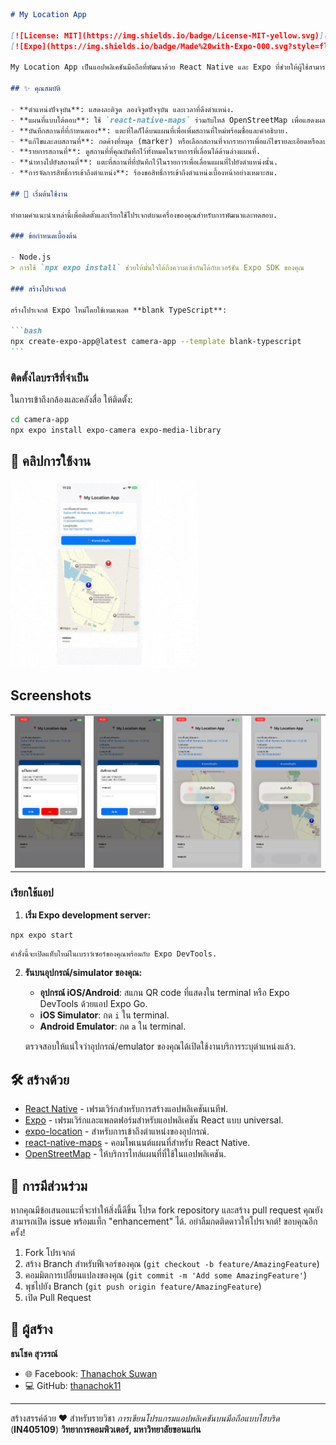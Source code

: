 ````markdown
# My Location App

[![License: MIT](https://img.shields.io/badge/License-MIT-yellow.svg)](https://opensource.org/licenses/MIT)
[![Expo](https://img.shields.io/badge/Made%20with-Expo-000.svg?style=flat&logo=expo&labelColor=f3f3f3)](https://expo.dev/)

My Location App เป็นแอปพลิเคชันมือถือที่พัฒนาด้วย React Native และ Expo ที่ช่วยให้ผู้ใช้สามารถดูตำแหน่งปัจจุบันของตนเองบนแผนที่ บันทึกสถานที่ที่กำหนดเอง และจัดการสถานที่เหล่านั้นได้

## ✨ คุณสมบัติ

- **ตำแหน่งปัจจุบัน**: แสดงละติจูด ลองจิจูดปัจจุบัน และเวลาที่ดึงตำแหน่ง.
- **แผนที่แบบโต้ตอบ**: ใช้ `react-native-maps` ร่วมกับไทล์ OpenStreetMap เพื่อแสดงผลแผนที่โดยละเอียด.
- **บันทึกสถานที่ที่กำหนดเอง**: แตะที่ใดก็ได้บนแผนที่เพื่อเพิ่มสถานที่ใหม่พร้อมชื่อและคำอธิบาย.
- **แก้ไขและลบสถานที่**: กดค้างที่หมุด (marker) หรือเลือกสถานที่จากรายการเพื่อแก้ไขรายละเอียดหรือลบออก.
- **รายการสถานที่**: ดูสถานที่ที่คุณบันทึกไว้ทั้งหมดในรายการที่เลื่อนได้ด้านล่างแผนที่.
- **นำทางไปยังสถานที่**: แตะที่สถานที่ที่บันทึกไว้ในรายการเพื่อเลื่อนแผนที่ไปยังตำแหน่งนั้น.
- **การจัดการสิทธิ์การเข้าถึงตำแหน่ง**: ร้องขอสิทธิ์การเข้าถึงตำแหน่งเบื้องหน้าอย่างเหมาะสม.

## 🚀 เริ่มต้นใช้งาน

ทำตามคำแนะนำเหล่านี้เพื่อติดตั้งและเรียกใช้โปรเจกต์บนเครื่องของคุณสำหรับการพัฒนาและทดสอบ.

### ข้อกำหนดเบื้องต้น

- Node.js
> การใช้ `npx expo install` ช่วยให้มั่นใจได้ถึงความเข้ากันได้กับเวอร์ชัน Expo SDK ของคุณ

### สร้างโปรเจกต์

สร้างโปรเจกต์ Expo ใหม่โดยใช้เทมเพลต **blank TypeScript**:

```bash
npx create-expo-app@latest camera-app --template blank-typescript
```
````

### ติดตั้งไลบรารีที่จำเป็น

ในการเข้าถึงกล้องและคลังสื่อ ให้ติดตั้ง:

```bash
cd camera-app
npx expo install expo-camera expo-media-library
```
## 📸 คลิปการใช้งาน
![Demo GIF](assets/location.gif)

## Screenshots
<table>
  <tr>
    <td>
      <img src="./assets/screenshot/IMG_4715.PNG" width="150"/><br>
    </td>
    <td>
      <img src="./assets/screenshot/IMG_4716.PNG" width="150"/><br>
    </td>
    <td>
      <img src="./assets/screenshot/IMG_4717.PNG" width="150"/><br>
    </td>
    <td>
      <img src="./assets/screenshot/IMG_4718.PNG" width="150"/><br>
    </td>
  </tr>
</table>

### เรียกใช้แอป

1.  **เริ่ม Expo development server:**

```bash
npx expo start
```

    คำสั่งนี้จะเปิดแท็บใหม่ในเบราว์เซอร์ของคุณพร้อมกับ Expo DevTools.

2.  **รันบนอุปกรณ์/simulator ของคุณ:**

    - **อุปกรณ์ iOS/Android**: สแกน QR code ที่แสดงใน terminal หรือ Expo DevTools ด้วยแอป Expo Go.
    - **iOS Simulator**: กด `i` ใน terminal.
    - **Android Emulator**: กด `a` ใน terminal.

    ตรวจสอบให้แน่ใจว่าอุปกรณ์/emulator ของคุณได้เปิดใช้งานบริการระบุตำแหน่งแล้ว.



## 🛠️ สร้างด้วย

- [React Native](https://reactnative.dev/) - เฟรมเวิร์กสำหรับการสร้างแอปพลิเคชันเนทีฟ.
- [Expo](https://expo.dev/) - เฟรมเวิร์กและแพลตฟอร์มสำหรับแอปพลิเคชัน React แบบ universal.
- [expo-location](https://docs.expo.dev/versions/latest/sdk/location/) - สำหรับการเข้าถึงตำแหน่งของอุปกรณ์.
- [react-native-maps](https://github.com/react-native-maps/react-native-maps) - คอมโพเนนต์แผนที่สำหรับ React Native.
- [OpenStreetMap](https://www.openstreetmap.org/) - ให้บริการไทล์แผนที่ที่ใช้ในแอปพลิเคชัน.

## 🤝 การมีส่วนร่วม

หากคุณมีข้อเสนอแนะที่จะทำให้สิ่งนี้ดีขึ้น โปรด fork repository และสร้าง pull request คุณยังสามารถเปิด issue พร้อมแท็ก "enhancement" ได้.
อย่าลืมกดติดดาวให้โปรเจกต์! ขอบคุณอีกครั้ง!

1.  Fork โปรเจกต์
2.  สร้าง Branch สำหรับฟีเจอร์ของคุณ (`git checkout -b feature/AmazingFeature`)
3.  คอมมิตการเปลี่ยนแปลงของคุณ (`git commit -m 'Add some AmazingFeature'`)
4.  พุชไปยัง Branch (`git push origin feature/AmazingFeature`)
5.  เปิด Pull Request

## 👤 ผู้สร้าง

**ธนโชค สุวรรณ์**

- 🌐 Facebook: [Thanachok Suwan](https://facebook.com/thanachok.boss)
- 💻 GitHub: [thanachok11](https://github.com/thanachok11)

---

สร้างสรรค์ด้วย ❤️ สำหรับรายวิชา _การเขียนโปรแกรมแอปพลิเคชันบนมือถือแบบไฮบริด_ (**IN405109**)
**วิทยาการคอมพิวเตอร์, มหาวิทยาลัยขอนแก่น**
